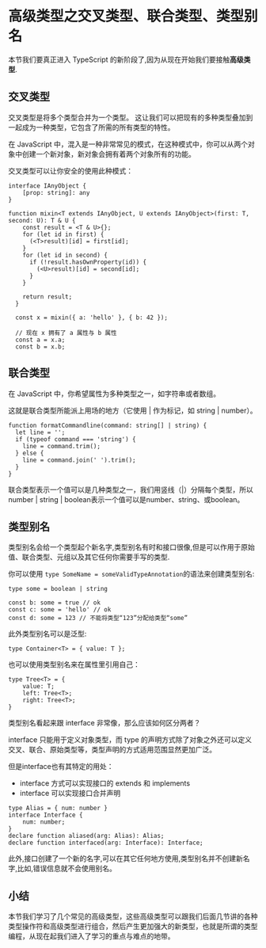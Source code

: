 # 高级类型之交叉类型、联合类型、类型别名

本节我们要真正进入 TypeScript 的新阶段了,因为从现在开始我们要接触**高级类型**.

## 交叉类型

交叉类型是将多个类型合并为一个类型。 这让我们可以把现有的多种类型叠加到一起成为一种类型，它包含了所需的所有类型的特性。

在 JavaScript 中，混入是一种非常常见的模式，在这种模式中，你可以从两个对象中创建一个新对象，新对象会拥有着两个对象所有的功能。

交叉类型可以让你安全的使用此种模式：

```
interface IAnyObject {
    [prop: string]: any
}

function mixin<T extends IAnyObject, U extends IAnyObject>(first: T, second: U): T & U {
    const result = <T & U>{};
    for (let id in first) {
      (<T>result)[id] = first[id];
    }
    for (let id in second) {
      if (!result.hasOwnProperty(id)) {
        (<U>result)[id] = second[id];
      }
    }
  
    return result;
  }
  
  const x = mixin({ a: 'hello' }, { b: 42 });
  
  // 现在 x 拥有了 a 属性与 b 属性
  const a = x.a;
  const b = x.b;

```

## 联合类型

在 JavaScript 中，你希望属性为多种类型之一，如字符串或者数组。

这就是联合类型所能派上用场的地方（它使用 | 作为标记，如 string | number）。

```
function formatCommandline(command: string[] | string) {
  let line = '';
  if (typeof command === 'string') {
    line = command.trim();
  } else {
    line = command.join(' ').trim();
  }
}

```

联合类型表示一个值可以是几种类型之一，我们用竖线（|）分隔每个类型，所以number | string | boolean表示一个值可以是number、string、或boolean。

## 类型别名

类型别名会给一个类型起个新名字,类型别名有时和接口很像,但是可以作用于原始值、联合类型、元组以及其它任何你需要手写的类型.

你可以使用 `type SomeName = someValidTypeAnnotation`的语法来创建类型别名:

```
type some = boolean | string

const b: some = true // ok
const c: some = 'hello' // ok
const d: some = 123 // 不能将类型“123”分配给类型“some”

```

此外类型别名可以是泛型:

```
type Container<T> = { value: T };

```

也可以使用类型别名来在属性里引用自己：

```
type Tree<T> = {
    value: T;
    left: Tree<T>;
    right: Tree<T>;
}

```

类型别名看起来跟 interface 非常像，那么应该如何区分两者？

interface 只能用于定义对象类型，而 type 的声明方式除了对象之外还可以定义交叉、联合、原始类型等，类型声明的方式适用范围显然更加广泛。

但是interface也有其特定的用处：

*   interface 方式可以实现接口的 extends 和 implements
*   interface 可以实现接口合并声明

```
type Alias = { num: number }
interface Interface {
    num: number;
}
declare function aliased(arg: Alias): Alias;
declare function interfaced(arg: Interface): Interface;

```

此外,接口创建了一个新的名字,可以在其它任何地方使用,类型别名并不创建新名字,比如,错误信息就不会使用别名。

## 小结

本节我们学习了几个常见的高级类型，这些高级类型可以跟我们后面几节讲的各种类型操作符和高级类型进行组合，然后产生更加强大的新类型，也就是所谓的类型编程，从现在起我们进入了学习的重点与难点的地带。